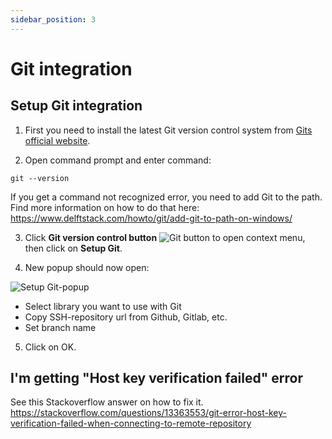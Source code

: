 ```yaml
---
sidebar_position: 3
---
```


# Git integration

## Setup Git integration

1. First you need to install the latest Git version control system from [Gits official website](
https://git-scm.com/).

2. Open command prompt and enter command:
```
git --version
```

If you get a command not recognized error, you need to add Git to the path.
Find more information on how to do that here:
https://www.delftstack.com/howto/git/add-git-to-path-on-windows/

3. Click **Git version control button** ![Git button](./img/gitButton.png) to open context menu, then click on **Setup Git**.

4. New popup should now open:

![Setup Git-popup](./img/setupGit.png)

- Select library you want to use with Git
- Copy SSH-repository url from Github, Gitlab, etc.
- Set branch name
5. Click on OK.

## I'm getting "Host key verification failed" error
See this Stackoverflow answer on how to fix it.
https://stackoverflow.com/questions/13363553/git-error-host-key-verification-failed-when-connecting-to-remote-repository
